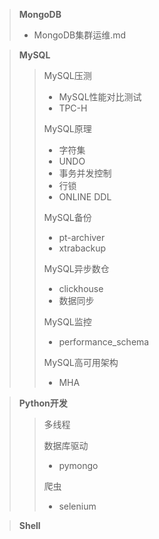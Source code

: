 > **MongoDB**
> + MongoDB集群运维.md

> **MySQL**
> > MySQL压测
> > + MySQL性能对比测试
> > + TPC-H
> > 
> > MySQL原理
> > + 字符集
> > + UNDO
> > + 事务并发控制
> > + 行锁
> > + ONLINE DDL
> >
> > MySQL备份
> > + pt-archiver
> > + xtrabackup
> >  
> > MySQL异步数仓
> > + clickhouse
> > + 数据同步
> > 
> > MySQL监控
> > + performance_schema
> >
> > MySQL高可用架构
> > + MHA

> **Python开发**
> > 多线程
> > 
> > 数据库驱动
> > + pymongo
> >
> > 爬虫
> > + selenium

> **Shell**
